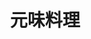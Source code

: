 ---
title: "元味料理"
description: "元味料理"
layout: shop
keywords:
  - 美食競賽
  - 台灣美食
  - 美食精選
datePublished: "2025-06-30"
dateModified: "2025-07-06"
city: "台北市"
district: "大同區"
address: "台北市大同區華陰街227巷2號"
phone: "0225590721"
geo: "25.050784107392538, 121.5141177732158"
google_map: "https://maps.app.goo.gl/A8eoDHveYgshKE717"
footinder: "https://footinder.com.tw/%E5%8F%B0%E5%8C%97%E5%B8%82%E5%A4%A7%E5%90%8C%E5%8D%80/7646/"
official: ""
award:
  - name: "500盤"
    year: "2024"
    entries:
      - dishes:
          - "古早味麻油雞"
          - "番茄炒飯"
          - "元味炒飯"

---